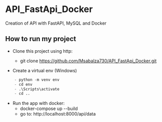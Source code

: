 # API_FastApi_Docker
Creation of API with FastAPI, MySQL and Docker

## How to run my project

- Clone this project using  http:
    - git clone https://github.com/Msabalza730/API_FastApi_Docker.git

- Create a virtual env (Windows)
```python
    - python -m venv env
    - cd env
    - .\Scripts\activate
    - cd ..
```

- Run the app with docker: 
    - docker-compose up --build
    - go to: http://localhost:8000/api/data

